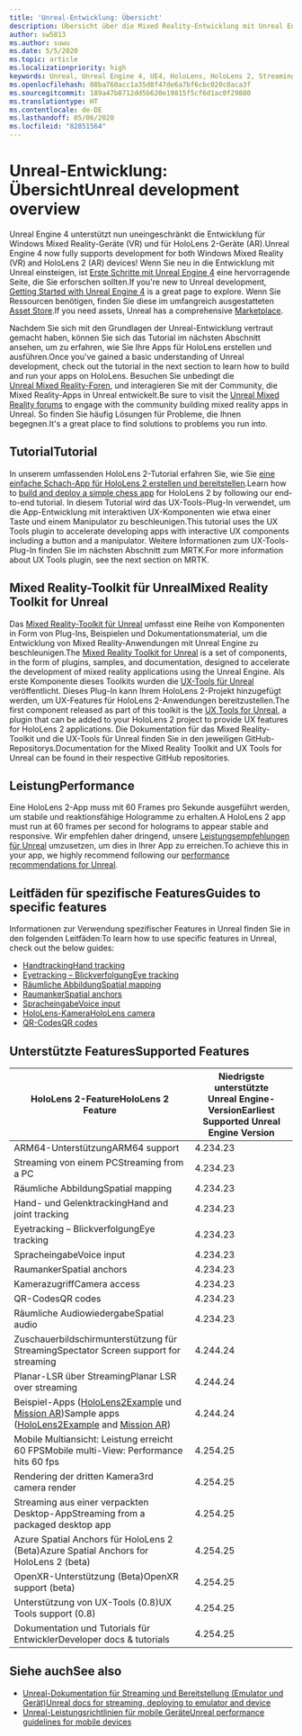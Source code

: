 ```yaml
---
title: 'Unreal-Entwicklung: Übersicht'
description: Übersicht über die Mixed Reality-Entwicklung mit Unreal Engine 4
author: sw5813
ms.author: suwu
ms.date: 5/5/2020
ms.topic: article
ms.localizationpriority: high
keywords: Unreal, Unreal Engine 4, UE4, HoloLens, HoloLens 2, Streaming, Remoting, Mixed Reality, Entwicklung, erste Schritte, Features, neues Projekt, Emulator, Dokumentation, Leitfäden, Features, Hologramme
ms.openlocfilehash: 08ba760acc1a35d8f47de6a7bf6cbc020c8aca3f
ms.sourcegitcommit: 189a47b8712dd5b620e19815f5cf6d1ac0f29880
ms.translationtype: HT
ms.contentlocale: de-DE
ms.lasthandoff: 05/06/2020
ms.locfileid: "82851564"
---
```

# <a name="unreal-development-overview"></a><span data-ttu-id="732ca-104">Unreal-Entwicklung: Übersicht</span><span class="sxs-lookup"><span data-stu-id="732ca-104">Unreal development overview</span></span>

<span data-ttu-id="732ca-105">Unreal Engine 4 unterstützt nun uneingeschränkt die Entwicklung für Windows Mixed Reality-Geräte (VR) und für HoloLens 2-Geräte (AR).</span><span class="sxs-lookup"><span data-stu-id="732ca-105">Unreal Engine 4 now fully supports development for both Windows Mixed Reality (VR) and HoloLens 2 (AR) devices!</span></span> <span data-ttu-id="732ca-106">Wenn Sie neu in die Entwicklung mit Unreal einsteigen, ist <a href="https://docs.unrealengine.com//GettingStarted/index.html" target="_blank">Erste Schritte mit Unreal Engine 4</a> eine hervorragende Seite, die Sie erforschen sollten.</span><span class="sxs-lookup"><span data-stu-id="732ca-106">If you're new to Unreal development, <a href="https://docs.unrealengine.com//GettingStarted/index.html" target="_blank">Getting Started with Unreal Engine 4</a> is a great page to explore.</span></span> <span data-ttu-id="732ca-107">Wenn Sie Ressourcen benötigen, finden Sie diese im umfangreich ausgestatteten <a href="https://www.unrealengine.com/marketplace//store" target="_blank">Asset Store</a>.</span><span class="sxs-lookup"><span data-stu-id="732ca-107">If you need assets, Unreal has a comprehensive <a href="https://www.unrealengine.com/marketplace//store" target="_blank">Marketplace</a>.</span></span> 

<span data-ttu-id="732ca-108">Nachdem Sie sich mit den Grundlagen der Unreal-Entwicklung vertraut gemacht haben, können Sie sich das Tutorial im nächsten Abschnitt ansehen, um zu erfahren, wie Sie Ihre Apps für HoloLens erstellen und ausführen.</span><span class="sxs-lookup"><span data-stu-id="732ca-108">Once you've gained a basic understanding of Unreal development, check out the tutorial in the next section to learn how to build and run your apps on HoloLens.</span></span> <span data-ttu-id="732ca-109">Besuchen Sie unbedingt die <a href="https://forums.unrealengine.com/development-discussion/vr-ar-development" target="_blank">Unreal Mixed Reality-Foren</a>, und interagieren Sie mit der Community, die Mixed Reality-Apps in Unreal entwickelt.</span><span class="sxs-lookup"><span data-stu-id="732ca-109">Be sure to visit the <a href="https://forums.unrealengine.com/development-discussion/vr-ar-development" target="_blank">Unreal Mixed Reality forums</a> to engage with the community building mixed reality apps in Unreal.</span></span> <span data-ttu-id="732ca-110">So finden Sie häufig Lösungen für Probleme, die Ihnen begegnen.</span><span class="sxs-lookup"><span data-stu-id="732ca-110">It's a great place to find solutions to problems you run into.</span></span>

## <a name="tutorial"></a><span data-ttu-id="732ca-111">Tutorial</span><span class="sxs-lookup"><span data-stu-id="732ca-111">Tutorial</span></span>

<span data-ttu-id="732ca-112">In unserem umfassenden HoloLens 2-Tutorial erfahren Sie, wie Sie [eine einfache Schach-App für HoloLens 2 erstellen und bereitstellen](unreal-uxt-ch1.md).</span><span class="sxs-lookup"><span data-stu-id="732ca-112">Learn how to [build and deploy a simple chess app](unreal-uxt-ch1.md) for HoloLens 2 by following our end-to-end tutorial.</span></span> <span data-ttu-id="732ca-113">In diesem Tutorial wird das UX-Tools-Plug-In verwendet, um die App-Entwicklung mit interaktiven UX-Komponenten wie etwa einer Taste und einem Manipulator zu beschleunigen.</span><span class="sxs-lookup"><span data-stu-id="732ca-113">This tutorial uses the UX Tools plugin to accelerate developing apps with interactive UX components including a button and a manipulator.</span></span> <span data-ttu-id="732ca-114">Weitere Informationen zum UX-Tools-Plug-In finden Sie im nächsten Abschnitt zum MRTK.</span><span class="sxs-lookup"><span data-stu-id="732ca-114">For more information about UX Tools plugin, see the next section on MRTK.</span></span> 

## <a name="mixed-reality-toolkit-for-unreal"></a><span data-ttu-id="732ca-115">Mixed Reality-Toolkit für Unreal</span><span class="sxs-lookup"><span data-stu-id="732ca-115">Mixed Reality Toolkit for Unreal</span></span>

<span data-ttu-id="732ca-116">Das [Mixed Reality-Toolkit für Unreal](https://github.com/microsoft/MixedRealityToolkit-Unreal) umfasst eine Reihe von Komponenten in Form von Plug-Ins, Beispielen und Dokumentationsmaterial, um die Entwicklung von Mixed Reality-Anwendungen mit Unreal Engine zu beschleunigen.</span><span class="sxs-lookup"><span data-stu-id="732ca-116">The [Mixed Reality Toolkit for Unreal](https://github.com/microsoft/MixedRealityToolkit-Unreal) is a set of components, in the form of plugins, samples, and documentation, designed to accelerate the development of mixed reality applications using the Unreal Engine.</span></span> <span data-ttu-id="732ca-117">Als erste Komponente dieses Toolkits wurden die [UX-Tools für Unreal](https://github.com/microsoft/MixedReality-UXTools-Unreal) veröffentlicht. Dieses Plug-In kann Ihrem HoloLens 2-Projekt hinzugefügt werden, um UX-Features für HoloLens 2-Anwendungen bereitzustellen.</span><span class="sxs-lookup"><span data-stu-id="732ca-117">The first component released as part of this toolkit is the [UX Tools for Unreal](https://github.com/microsoft/MixedReality-UXTools-Unreal), a plugin that can be added to your HoloLens 2 project to provide UX features for HoloLens 2 applications.</span></span> <span data-ttu-id="732ca-118">Die Dokumentation für das Mixed Reality-Toolkit und die UX-Tools für Unreal finden Sie in den jeweiligen GitHub-Repositorys.</span><span class="sxs-lookup"><span data-stu-id="732ca-118">Documentation for the Mixed Reality Toolkit and UX Tools for Unreal can be found in their respective GitHub repositories.</span></span> 

## <a name="performance"></a><span data-ttu-id="732ca-119">Leistung</span><span class="sxs-lookup"><span data-stu-id="732ca-119">Performance</span></span>

<span data-ttu-id="732ca-120">Eine HoloLens 2-App muss mit 60 Frames pro Sekunde ausgeführt werden, um stabile und reaktionsfähige Hologramme zu erhalten.</span><span class="sxs-lookup"><span data-stu-id="732ca-120">A HoloLens 2 app must run at 60 frames per second for holograms to appear stable and responsive.</span></span> <span data-ttu-id="732ca-121">Wir empfehlen daher dringend, unsere [Leistungsempfehlungen für Unreal](performance-recommendations-for-unreal.md) umzusetzen, um dies in Ihrer App zu erreichen.</span><span class="sxs-lookup"><span data-stu-id="732ca-121">To achieve this in your app, we highly recommend following our [performance recommendations for Unreal](performance-recommendations-for-unreal.md).</span></span> 

## <a name="guides-to-specific-features"></a><span data-ttu-id="732ca-122">Leitfäden für spezifische Features</span><span class="sxs-lookup"><span data-stu-id="732ca-122">Guides to specific features</span></span>

<span data-ttu-id="732ca-123">Informationen zur Verwendung spezifischer Features in Unreal finden Sie in den folgenden Leitfäden:</span><span class="sxs-lookup"><span data-stu-id="732ca-123">To learn how to use specific features in Unreal, check out the below guides:</span></span> 
* [<span data-ttu-id="732ca-124">Handtracking</span><span class="sxs-lookup"><span data-stu-id="732ca-124">Hand tracking</span></span>](unreal-hand-tracking.md)
* [<span data-ttu-id="732ca-125">Eyetracking – Blickverfolgung</span><span class="sxs-lookup"><span data-stu-id="732ca-125">Eye tracking</span></span>](unreal-gaze-input.md)
* [<span data-ttu-id="732ca-126">Räumliche Abbildung</span><span class="sxs-lookup"><span data-stu-id="732ca-126">Spatial mapping</span></span>](unreal-spatial-mapping.md)
* [<span data-ttu-id="732ca-127">Raumanker</span><span class="sxs-lookup"><span data-stu-id="732ca-127">Spatial anchors</span></span>](unreal-spatial-anchors.md)
* [<span data-ttu-id="732ca-128">Spracheingabe</span><span class="sxs-lookup"><span data-stu-id="732ca-128">Voice input</span></span>](unreal-voice-input.md)
* [<span data-ttu-id="732ca-129">HoloLens-Kamera</span><span class="sxs-lookup"><span data-stu-id="732ca-129">HoloLens camera</span></span>](unreal-hololens-camera.md)
* [<span data-ttu-id="732ca-130">QR-Codes</span><span class="sxs-lookup"><span data-stu-id="732ca-130">QR codes</span></span>](unreal-qr-codes.md)

## <a name="supported-features"></a><span data-ttu-id="732ca-131">Unterstützte Features</span><span class="sxs-lookup"><span data-stu-id="732ca-131">Supported Features</span></span>

| <span data-ttu-id="732ca-132">HoloLens 2-Feature</span><span class="sxs-lookup"><span data-stu-id="732ca-132">HoloLens 2 Feature</span></span> | <span data-ttu-id="732ca-133">Niedrigste unterstützte Unreal Engine-Version</span><span class="sxs-lookup"><span data-stu-id="732ca-133">Earliest Supported Unreal Engine Version</span></span> |
| ----------- | ----------- |
| <span data-ttu-id="732ca-134">ARM64-Unterstützung</span><span class="sxs-lookup"><span data-stu-id="732ca-134">ARM64 support</span></span> | <span data-ttu-id="732ca-135">4.23</span><span class="sxs-lookup"><span data-stu-id="732ca-135">4.23</span></span> |
| <span data-ttu-id="732ca-136">Streaming von einem PC</span><span class="sxs-lookup"><span data-stu-id="732ca-136">Streaming from a PC</span></span> | <span data-ttu-id="732ca-137">4.23</span><span class="sxs-lookup"><span data-stu-id="732ca-137">4.23</span></span> |
| <span data-ttu-id="732ca-138">Räumliche Abbildung</span><span class="sxs-lookup"><span data-stu-id="732ca-138">Spatial mapping</span></span> | <span data-ttu-id="732ca-139">4.23</span><span class="sxs-lookup"><span data-stu-id="732ca-139">4.23</span></span> |
| <span data-ttu-id="732ca-140">Hand- und Gelenktracking</span><span class="sxs-lookup"><span data-stu-id="732ca-140">Hand and joint tracking</span></span> | <span data-ttu-id="732ca-141">4.23</span><span class="sxs-lookup"><span data-stu-id="732ca-141">4.23</span></span> |
| <span data-ttu-id="732ca-142">Eyetracking – Blickverfolgung</span><span class="sxs-lookup"><span data-stu-id="732ca-142">Eye tracking</span></span> | <span data-ttu-id="732ca-143">4.23</span><span class="sxs-lookup"><span data-stu-id="732ca-143">4.23</span></span> |
| <span data-ttu-id="732ca-144">Spracheingabe</span><span class="sxs-lookup"><span data-stu-id="732ca-144">Voice input</span></span> | <span data-ttu-id="732ca-145">4.23</span><span class="sxs-lookup"><span data-stu-id="732ca-145">4.23</span></span> |
| <span data-ttu-id="732ca-146">Raumanker</span><span class="sxs-lookup"><span data-stu-id="732ca-146">Spatial anchors</span></span> | <span data-ttu-id="732ca-147">4.23</span><span class="sxs-lookup"><span data-stu-id="732ca-147">4.23</span></span> |
| <span data-ttu-id="732ca-148">Kamerazugriff</span><span class="sxs-lookup"><span data-stu-id="732ca-148">Camera access</span></span> | <span data-ttu-id="732ca-149">4.23</span><span class="sxs-lookup"><span data-stu-id="732ca-149">4.23</span></span> |
| <span data-ttu-id="732ca-150">QR-Codes</span><span class="sxs-lookup"><span data-stu-id="732ca-150">QR codes</span></span> | <span data-ttu-id="732ca-151">4.23</span><span class="sxs-lookup"><span data-stu-id="732ca-151">4.23</span></span> |
| <span data-ttu-id="732ca-152">Räumliche Audiowiedergabe</span><span class="sxs-lookup"><span data-stu-id="732ca-152">Spatial audio</span></span> | <span data-ttu-id="732ca-153">4.23</span><span class="sxs-lookup"><span data-stu-id="732ca-153">4.23</span></span> |
| <span data-ttu-id="732ca-154">Zuschauerbildschirmunterstützung für Streaming</span><span class="sxs-lookup"><span data-stu-id="732ca-154">Spectator Screen support for streaming</span></span> | <span data-ttu-id="732ca-155">4.24</span><span class="sxs-lookup"><span data-stu-id="732ca-155">4.24</span></span> |
| <span data-ttu-id="732ca-156">Planar-LSR über Streaming</span><span class="sxs-lookup"><span data-stu-id="732ca-156">Planar LSR over streaming</span></span> | <span data-ttu-id="732ca-157">4.24</span><span class="sxs-lookup"><span data-stu-id="732ca-157">4.24</span></span> |
| <span data-ttu-id="732ca-158">Beispiel-Apps ([HoloLens2Example](https://github.com/microsoft/MixedReality-Unreal-Samples) und [Mission AR](https://docs.unrealengine.com/en-US/Resources/Showcases/MissionAR/index.html))</span><span class="sxs-lookup"><span data-stu-id="732ca-158">Sample apps ([HoloLens2Example](https://github.com/microsoft/MixedReality-Unreal-Samples) and [Mission AR](https://docs.unrealengine.com/en-US/Resources/Showcases/MissionAR/index.html))</span></span> | <span data-ttu-id="732ca-159">4.24</span><span class="sxs-lookup"><span data-stu-id="732ca-159">4.24</span></span> |
| <span data-ttu-id="732ca-160">Mobile Multiansicht: Leistung erreicht 60 FPS</span><span class="sxs-lookup"><span data-stu-id="732ca-160">Mobile multi-View: Performance hits 60 fps</span></span> | <span data-ttu-id="732ca-161">4.25</span><span class="sxs-lookup"><span data-stu-id="732ca-161">4.25</span></span> |
| <span data-ttu-id="732ca-162">Rendering der dritten Kamera</span><span class="sxs-lookup"><span data-stu-id="732ca-162">3rd camera render</span></span> | <span data-ttu-id="732ca-163">4.25</span><span class="sxs-lookup"><span data-stu-id="732ca-163">4.25</span></span> |
| <span data-ttu-id="732ca-164">Streaming aus einer verpackten Desktop-App</span><span class="sxs-lookup"><span data-stu-id="732ca-164">Streaming from a packaged desktop app</span></span> | <span data-ttu-id="732ca-165">4.25</span><span class="sxs-lookup"><span data-stu-id="732ca-165">4.25</span></span> |
| <span data-ttu-id="732ca-166">Azure Spatial Anchors für HoloLens 2 (Beta)</span><span class="sxs-lookup"><span data-stu-id="732ca-166">Azure Spatial Anchors for HoloLens 2 (beta)</span></span> | <span data-ttu-id="732ca-167">4.25</span><span class="sxs-lookup"><span data-stu-id="732ca-167">4.25</span></span> |
| <span data-ttu-id="732ca-168">OpenXR-Unterstützung (Beta)</span><span class="sxs-lookup"><span data-stu-id="732ca-168">OpenXR support (beta)</span></span> | <span data-ttu-id="732ca-169">4.25</span><span class="sxs-lookup"><span data-stu-id="732ca-169">4.25</span></span> |
| <span data-ttu-id="732ca-170">Unterstützung von UX-Tools (0.8)</span><span class="sxs-lookup"><span data-stu-id="732ca-170">UX Tools support (0.8)</span></span> | <span data-ttu-id="732ca-171">4.25</span><span class="sxs-lookup"><span data-stu-id="732ca-171">4.25</span></span> |
| <span data-ttu-id="732ca-172">Dokumentation und Tutorials für Entwickler</span><span class="sxs-lookup"><span data-stu-id="732ca-172">Developer docs & tutorials</span></span> | <span data-ttu-id="732ca-173">4.25</span><span class="sxs-lookup"><span data-stu-id="732ca-173">4.25</span></span> |

## <a name="see-also"></a><span data-ttu-id="732ca-174">Siehe auch</span><span class="sxs-lookup"><span data-stu-id="732ca-174">See also</span></span>
* <span data-ttu-id="732ca-175"><a href="https://docs.unrealengine.com//Platforms/AR/HoloLens2/index.html" target="_blank">Unreal-Dokumentation für Streaming und Bereitstellung (Emulator und Gerät)</a></span><span class="sxs-lookup"><span data-stu-id="732ca-175"><a href="https://docs.unrealengine.com//Platforms/AR/HoloLens2/index.html" target="_blank">Unreal docs for streaming, deploying to emulator and device</a></span></span>
* <span data-ttu-id="732ca-176"><a href="https://docs.unrealengine.com//Platforms/Mobile/Performance/index.html" target="_blank">Unreal-Leistungsrichtlinien für mobile Geräte</a></span><span class="sxs-lookup"><span data-stu-id="732ca-176"><a href="https://docs.unrealengine.com//Platforms/Mobile/Performance/index.html" target="_blank">Unreal performance guidelines for mobile devices</a></span></span>
